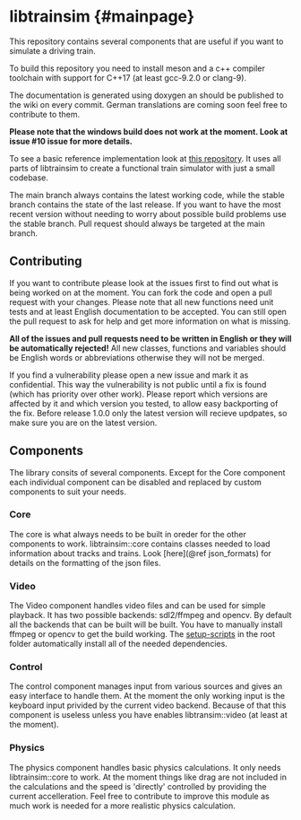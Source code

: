 # libtrainsim  {#mainpage}

This repository contains several components that are useful if you want to simulate a driving train.

To build this repository you need to install meson and a c++ compiler toolchain with support for C++17 (at least gcc-9.2.0 or clang-9).

The documentation is generated using doxygen an should be published to the wiki on every commit.
German translations are coming soon feel free to contribute to them.

**Please note that the windows build does not work at the moment. Look at issue #10 issue for more details.**

To see a basic reference implementation look at [this repository](https://git.thm.de/bahn-simulator/simulator).
It uses all parts of libtrainsim to create a functional train simulator with just a small codebase.

The main branch always contains the latest working code, while the stable branch contains the state of the last release.
If you want to have the most recent version without needing to worry about possible build problems use the stable branch.
Pull request should always be targeted at the main branch.

## Contributing

If you want to contribute please look at the issues first to find out what is being worked on at the moment.
You can fork the code and open a pull request with your changes.
Please note that all new functions need unit tests and at least English documentation to be accepted.
You can still open the pull request to ask for help and get more information on what is missing.

**All of the issues and pull requests need to be written in English or they will be automatically rejected!**
All new classes, functions and variables should be English words or abbreviations otherwise they will not be merged.

If you find a vulnerability please open a new issue and mark it as confidential.
This way the vulnerability is not public until a fix is found (which has priority over other work).
Please report which versions are affected by it and which version you tested, to allow easy backporting of the fix.
Before release 1.0.0 only the latest version will recieve updpates, so make sure you are on the latest version.

## Components

The library consits of several components.
Except for the Core component each individual component can be disabled and replaced by custom components to suit your needs.

### Core

The core is what always needs to be built in oreder for the other components to work.
libtrainsim::core contains classes needed to load information about tracks and trains.
Look [here](@ref json_formats) for details on the formatting of the json files.

### Video

The Video component handles video files and can be used for simple playback.
It has two possible backends: sdl2/ffmpeg and opencv.
By default all the backends that can be built will be built.
You have to manually install ffmpeg or opencv to get the build working.
The [setup-scripts](https://git.thm.de/bahn-simulator/setup-scripts) in the root folder automatically install all of the needed dependencies.

### Control

The control component manages input from various sources and gives an easy interface to handle them.
At the moment the only working input is the keyboard input privided by the current video backend.
Because of that this component is useless unless you have enables libtransim::video (at least at the moment).

### Physics

The physics component handles basic physics calculations.
It only needs libtrainsim::core to work.
At the moment things like drag are not included in the calculations and the speed is 'directly' controlled by providing the current accelleration.
Feel free to contribute to improve this module as much work is needed for a more realistic physics calculation.
